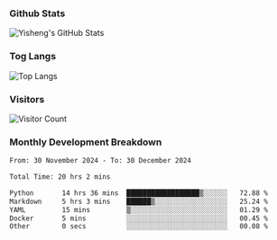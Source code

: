 ### Github Stats
![Yisheng's GitHub Stats](https://github-readme-stats-9qabuvhk1-gongyisheng.vercel.app/api?username=gongyisheng&count_private=true&show_icons=true)
### Tog Langs
![Top Langs](https://github-readme-stats-9qabuvhk1-gongyisheng.vercel.app/api/top-langs/?username=gongyisheng&layout=compact)
### Visitors
![Visitor Count](https://profile-counter.glitch.me/gongyisheng/count.svg)
### Monthly Development Breakdown
<!--START_SECTION:waka-->

```txt
From: 30 November 2024 - To: 30 December 2024

Total Time: 20 hrs 2 mins

Python       14 hrs 36 mins  ██████████████████▒░░░░░░   72.88 %
Markdown     5 hrs 3 mins    ██████▒░░░░░░░░░░░░░░░░░░   25.24 %
YAML         15 mins         ▒░░░░░░░░░░░░░░░░░░░░░░░░   01.29 %
Docker       5 mins          ░░░░░░░░░░░░░░░░░░░░░░░░░   00.45 %
Other        0 secs          ░░░░░░░░░░░░░░░░░░░░░░░░░   00.08 %
```

<!--END_SECTION:waka-->
